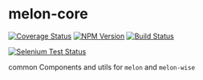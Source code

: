 # melon-core

[![Coverage Status](https://coveralls.io/repos/github/react-melon/melon-core/badge.svg?style=flat)](https://coveralls.io/github/react-melon/melon-core)
[![NPM Version](https://badge.fury.io/js/melon-core.svg?style=flat)](https://www.npmjs.com/package/melon-core)
[![Build Status](https://travis-ci.org/react-melon/melon-core.svg?style=flat)](https://travis-ci.org/react-melon/melon-core)

[![Selenium Test Status](https://saucelabs.com/browser-matrix/meloncore.svg)](https://saucelabs.com/u/meloncore)

common Components and utils for `melon` and `melon-wise`
